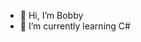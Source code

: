 - 👋 Hi, I’m Bobby
- 🌱 I’m currently learning C#

<!---
BorislavG112/BorislavG112 is a ✨ special ✨ repository because its `README.md` (this file) appears on your GitHub profile.
You can click the Preview link to take a look at your changes.
--->
